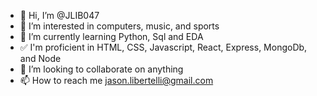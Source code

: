 - 👋 Hi, I’m @JLIB047
- 👀 I’m interested in computers, music, and sports 
- 🌱 I’m currently learning Python, Sql and EDA
- ✅ I'm proficient in HTML, CSS, Javascript, React, Express, MongoDb, and Node 
- 💞️ I’m looking to collaborate on anything 
- 📫 How to reach me jason.libertelli@gmail.com

<!---
JLIB047/JLIB047 is a ✨ special ✨ repository because its `README.md` (this file) appears on your GitHub profile.
You can click the Preview link to take a look at your changes.
--->
